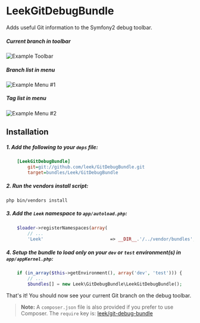 # LeekGitDebugBundle

Adds useful Git information to the Symfony2 debug toolbar.

##### Current branch in toolbar

![Example Toolbar](http://i.imgur.com/ewaiC.png)

##### Branch list in menu

![Example Menu #1](http://i.imgur.com/A7qZk.png)

##### Tag list in menu

![Example Menu #2](http://i.imgur.com/hEss5.png)

## Installation

##### 1. Add the following to your `deps` file:

```ini
    [LeekGitDebugBundle]
        git=git://github.com/leek/GitDebugBundle.git
        target=bundles/Leek/GitDebugBundle
```
    
##### 2. Run the vendors install script:

```
php bin/vendors install
```
    
##### 3. Add the `Leek` namespace to `app/autoload.php`:

```php
    $loader->registerNamespaces(array(
        // ...
        'Leek'                         => __DIR__.'/../vendor/bundles',
```
      
##### 4. Setup the bundle to load only on your `dev` or `test` environment(s) in `app/appKernel.php`:
   
```php
    if (in_array($this->getEnvironment(), array('dev', 'test'))) {
        // ...
        $bundles[] = new Leek\GitDebugBundle\LeekGitDebugBundle();
```
      
That's it! You should now see your current Git branch on the debug toolbar.

> **Note:** A `composer.json` file is also provided if you prefer to use Composer. The `require` key is: [leek/git-debug-bundle](http://packagist.org/packages/leek/git-debug-bundle)